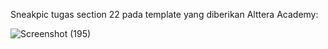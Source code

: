 Sneakpic tugas section 22 pada template yang diberikan Alttera Academy:

![Screenshot (195)](https://user-images.githubusercontent.com/111740540/197344390-6b9f49d8-bc74-4c87-bfde-c212f83348a2.png)
